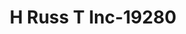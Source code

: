 ---
f_zip-code: 72936
f_state-code: AR
title: H Russ T Inc-19280
f_phone: 479-996-2792
f_city-only: Greenwood
f_address: 310 W Center Street Greenwood
f_location-unique-id: '19280'
slug: h-russ-t-inc-19280
updated-on: '2024-05-30T13:46:58.046Z'
created-on: '2024-05-30T13:36:59.803Z'
published-on: '2024-05-30T13:54:32.469Z'
f_city-state: cms/city/greenwood-ar.md
f_company: cms/company/h-russ-t-inc.md
f_state: cms/state/arkansas.md
layout: '[payday-loan].html'
tags: payday-loan
---